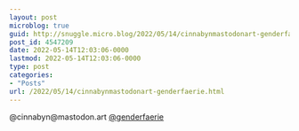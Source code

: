 ```yaml
---
layout: post
microblog: true
guid: http://snuggle.micro.blog/2022/05/14/cinnabynmastodonart-genderfaerie.html
post_id: 4547209
date: 2022-05-14T12:03:06-0000
lastmod: 2022-05-14T12:03:06-0000
type: post
categories:
- "Posts"
url: /2022/05/14/cinnabynmastodonart-genderfaerie.html
---
```

<p>@cinnabyn@mastodon.art <span class="h-card" translate="no"><a href="https://tech.lgbt/@genderfaerie" class="u-url mention">@<span>genderfaerie</span></a></span></p>
